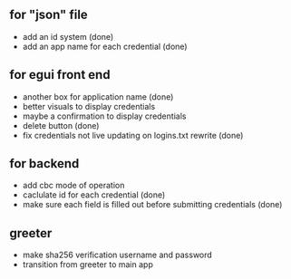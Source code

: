 ## for "json" file
- add an id system (done)
- add an app name for each credential (done)

## for egui front end
- another box for application name (done)
- better visuals to display credentials
- maybe a confirmation to display credentials
- delete button (done)
- fix credentials not live updating on logins.txt rewrite (done)

## for backend
- add cbc mode of operation
- caclulate id for each credential (done)
- make sure each field is filled out before submitting credentials (done)

## greeter
- make sha256 verification username and password
- transition from greeter to main app

